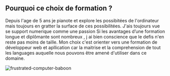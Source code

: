 <h2> Pourquoi ce choix de formation ? </h2>

  <p> 
    Depuis l'age de 5 ans je pianote et explore les possibitées de l'ordinateur mais toujours en gratter la surface de ces possibilitées. J'ais toujours vue se support numerique comme une passion  Si les avantages d’une formation longue et diplômante sont nombreux , j ai bien conscience que le defis n'en reste pas moins de taille. Mon choix c'est orienter vers une formation de développeur web et apllication car la maitrise et la comprehension de tout les languages auquelle nous pouvons être amené d'utiliser dans ce domaine. 



  </p>

![frustrated-computer-baboon](https://github.com/Djubo/Motivation/blob/master/frustrated-computer-baboob.gif)


